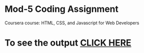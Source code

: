 
# Mod-5 Coding Assignment

Coursera course: HTML, CSS, and Javascript for Web Developers

# To see the output [CLICK HERE](flipexe.github.io)